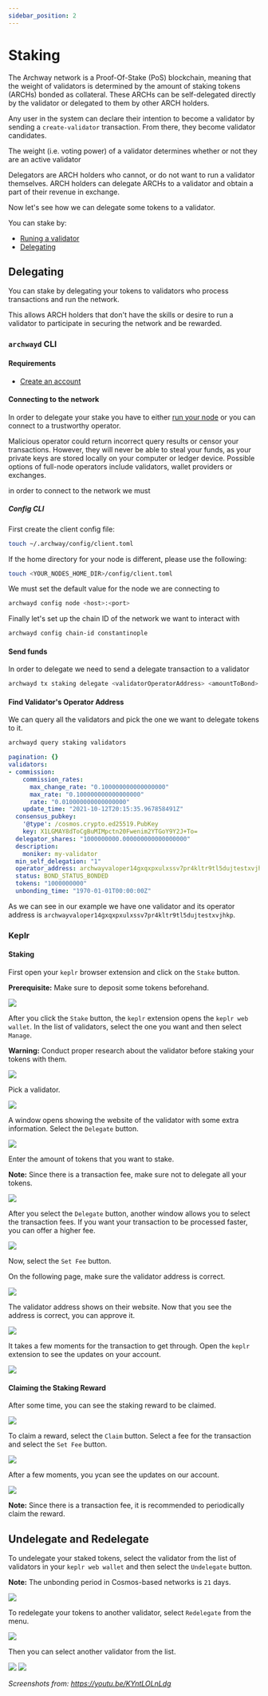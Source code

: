 ```yaml
---
sidebar_position: 2
---
```


# Staking
The Archway network is a Proof-Of-Stake (PoS) blockchain, meaning that the weight of validators is determined by the amount of staking tokens (ARCHs) bonded as collateral. These ARCHs can be self-delegated directly by the validator or delegated to them by other ARCH holders.

Any user in the system can declare their intention to become a validator by sending a `create-validator` transaction. From there, they become validator candidates.

The weight (i.e. voting power) of a validator determines whether or not they are an active validator

Delegators are ARCH holders who cannot, or do not want to run a validator themselves. ARCH holders can delegate ARCHs to a validator and obtain a part of their revenue in exchange.

Now let's see how we can delegate some tokens to a validator.

You can stake by:
- [Runing a validator](/docs/validator/running-a-validator-node)
- [Delegating](/docs/participate/staking#delegating)

## Delegating
You can stake by delegating your tokens to validators who process transactions and run the network.

This allows ARCH holders that don't have the skills or desire to run a validator to participate in securing the network and be rewarded.

### `archwayd` CLI

#### Requirements
- [Create an account](/docs/participate/wallet#create-account)
#### Connecting to the network
In order to delegate your stake you have to either [run your node](../node/join-a-network.md) or you can connect to a trustworthy operator.

Malicious operator could return incorrect query results or censor your transactions. However, they will never be able to steal your funds, as your private keys are stored locally on your computer or ledger device. Possible options of full-node operators include validators, wallet providers or exchanges.

in order to connect to the network we must 

##### Config CLI

First create the client config file:

```bash
touch ~/.archway/config/client.toml
```

If the home directory for your node is different, please use the following:

```bash
touch <YOUR_NODES_HOME_DIR>/config/client.toml
```

We must set the default value for the node we are connecting to

```sh
archwayd config node <host>:<port>
```

Finally let's set up the chain ID of the network we want to interact with

```sh
archwayd config chain-id constantinople
```

#### Send funds
In order to delegate we need to send a delegate transaction to a validator

```sh
archwayd tx staking delegate <validatorOperatorAddress> <amountToBond> --from <yourKeyName> --gas auto --gas-adjustment 1.5 --gas-prices <gasPrice>
```

#### Find Validator's Operator Address

We can query all the validators and pick the one we want to delegate tokens to it.

```bash
archwayd query staking validators
```
```yml
pagination: {}
validators:
- commission:
    commission_rates:
      max_change_rate: "0.100000000000000000"
      max_rate: "0.100000000000000000"
      rate: "0.010000000000000000"
    update_time: "2021-10-12T20:15:35.967858491Z"
  consensus_pubkey:
    '@type': /cosmos.crypto.ed25519.PubKey
    key: X1LGMAY8dToCgBuMIMpctn20Fwenim2YTGoY9Y2J+To=
  delegator_shares: "1000000000.000000000000000000"
  description:
    moniker: my-validator
  min_self_delegation: "1"
  operator_address: archwayvaloper14gxqxpxulxssv7pr4kltr9tl5dujtestxvjhkp
  status: BOND_STATUS_BONDED
  tokens: "1000000000"
  unbonding_time: "1970-01-01T00:00:00Z"
```

As we can see in our example we have one validator and its operator address is `archwayvaloper14gxqxpxulxssv7pr4kltr9tl5dujtestxvjhkp`.

### Keplr


#### Staking

First open your `keplr` browser extension and click on the `Stake` button.

**Prerequisite:** Make sure to deposit some tokens beforehand.

![](../assets/staking01.png)

After you click the `Stake` button, the `keplr` extension opens the `keplr web wallet`. 
In the list of validators, select the one you want and then select `Manage`.

**Warning:** Conduct proper research about the validator before staking your tokens with them.

![](../assets/staking02.png)

Pick a validator.

![](../assets/staking03.png)

A window opens showing the website of the validator with some extra information.
Select the `Delegate` button.

![](../assets/staking04.png)

Enter the amount of tokens that you want to stake.

**Note:** Since there is a transaction fee, make sure not to delegate all your tokens.

![](../assets/staking05.png)

After you select the `Delegate` button, another window allows you to select the transaction fees. If you want your transaction to be processed faster, you can offer a higher fee.

![](../assets/staking06.png)

Now, select the `Set Fee` button.

On the following page, make sure the validator address is correct.

![](../assets/staking07.png)

The validator address shows on their website. Now that you see the address is correct, you can approve it.

![](../assets/staking08.png)

It takes a few moments for the transaction to get through. Open the `keplr` extension to see the updates on your account.

![](../assets/staking09.png)

#### Claiming the Staking Reward

After some time, you can see the staking reward to be claimed.

![](../assets/staking10.png)

To claim a reward, select the `Claim` button. 
Select a fee for the transaction and select the `Set Fee` button.

![](../assets/staking11.png)

After a few moments, you ycan see the updates on our account.

![](../assets/staking12.png)

**Note:** Since there is a transaction fee, it is recommended to periodically claim the reward.

## Undelegate and Redelegate

To undelegate your staked tokens, select the validator from the list of validators in your `keplr web wallet` and then select the `Undelegate` button.

**Note:** The unbonding period in Cosmos-based networks is `21` days. 

![](../assets/staking13.png)

To redelegate your tokens to another validator, select `Redelegate` from the menu.

![](../assets/staking14.png)

Then you can select another validator from the list.

![](../assets/staking15.png)
![](../assets/staking16.png)


_Screenshots from: https://youtu.be/KYntLOLnLdg_
